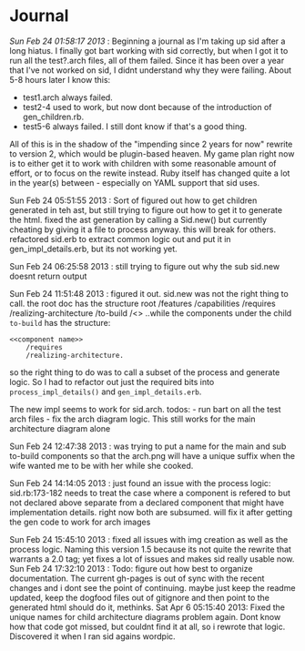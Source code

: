 Journal
=======
*Sun Feb 24 01:58:17 2013* : Beginning a journal as I'm taking up sid after a long hiatus. I finally got bart working with sid correctly, but when I got it to run all the test?.arch files, all of them failed. Since it has been over a year that I've not worked on sid, I didnt understand why they were failing. About 5-8 hours later I know this:

- test1.arch always failed. 
- test2-4 used to work, but now dont because of the introduction of gen_children.rb.
- test5-6 always failed. I still dont know if that's a good thing.

All of this is in the shadow of the "impending since 2 years for now" rewrite to version 2, which would be plugin-based heaven. My game plan right now is to either get it to work with children with some reasonable amount of effort, or to focus on the rewite instead. Ruby itself has changed quite a lot in the year(s) between - especially on YAML support that sid uses.

Sun Feb 24 05:51:55 2013 : Sort of figured out how to get children generated in teh ast, but still trying to figure out how to get it to generate the html. fixed the ast generation by calling a Sid.new() but currently cheating by giving it a file to process anyway. this will break for others. refactored sid.erb to extract common logic out and put it in gen_impl_details.erb, but its not working yet.

Sun Feb 24 06:25:58 2013 : still trying to figure out why the sub sid.new doesnt return output

Sun Feb 24 11:51:48 2013 : figured it out. sid.new was not the right thing to call. the root doc has the structure
	 root
	 	/features
	 	/capabilities
	    /requires
	    /realizing-architecture
	    /to-build
	    	/<<component name>>
..while the components under the child `to-build` has the structure:

	<<component name>>
		/requires
		/realizing-architecture.

so the right thing to do was to call a subset of the process and generate logic. So I had to refactor out just the required bits into `process_impl_details()` and `gen_impl_details.erb`.

The new impl seems to work for sid.arch. todos: 
	- run bart on all the test arch files
	- fix the arch diagram logic. This still works for the main architecture diagram alone

Sun Feb 24 12:47:38 2013 : was trying to put a name for the main and sub to-build components so that the arch.png will have a unique suffix when the wife wanted me to be with her while she cooked.

Sun Feb 24 14:14:05 2013 : just found an issue with the process logic: sid.rb:173-182 needs to treat the case where a component is refered to but not declared above separate from a declared component that might have implementation details. right now both are subsumed. will fix it after getting the gen code to work for arch images

Sun Feb 24 15:45:10 2013 : fixed all issues with img creation as well as the process logic. Naming this version 1.5 because its not quite the rewrite that warrants a 2.0 tag; yet fixes a lot of issues and makes sid really usable now.
Sun Feb 24 17:32:10 2013 : Todo: figure out how best to organize documentation. The current gh-pages is out of sync with the recent changes and i dont see the point of continuing. maybe just keep the readme updated, keep the dogfood files out of gitignore and then point to the generated html should do it, methinks.
Sat Apr  6 05:15:40 2013: Fixed the unique names for child architecture diagrams problem again. Dont know how that code got missed, but couldnt find it at all, so i rewrote that logic. Discovered it when I ran sid agains wordpic.

